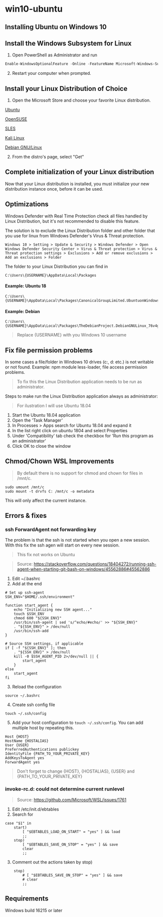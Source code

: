 # win10-ubuntu

## Installing Ubuntu on Windows 10

## Install the Windows Subsystem for Linux

1. Open PowerShell as Administrator and run

```powershell
Enable-WindowsOptionalFeature -Online -FeatureName Microsoft-Windows-Subsystem-Linux
```

2. Restart your computer when prompted.

## Install your Linux Distribution of Choice

1. Open the Microsoft Store and choose your favorite Linux distribution.

[Ubuntu](https://www.microsoft.com/store/p/ubuntu/9nblggh4msv6)

[OpenSUSE](https://www.microsoft.com/store/apps/9njvjts82tjx)

[SLES](https://www.microsoft.com/store/apps/9p32mwbh6cns)

[Kali Linux](https://www.microsoft.com/store/apps/9PKR34TNCV07)

[Debian GNU/Linux](https://www.microsoft.com/store/apps/9MSVKQC78PK6)

2. From the distro's page, select "Get"

## Complete initialization of your Linux distribution

Now that your Linux distribution is installed, you must initialize your new distribution instance once, before it can be used.

## Optimizations

Windows Defender with Real Time Protection check all files handled by Linux Distribution, but it's not recommended to disable this feature.

The solution is to exclude the Linux Distribution folder and other folder that you use for linux from Windows Defender's Virus & Threat protection.

```
Windows 10 > Setting > Update & Security > Windows Defender > Open Windows Defender Security Center > Virus & Threat protection > Virus & Threat protection settings > Exclusions > Add or remove exclusions > Add an exclusions > Folder
```

The folder to your Linux Distribution you can find in

```
C:\Users\{USERNAME}\AppData\Local\Packages
```

#### Example: Ubuntu 18

```
C:\Users\{USERNAME}\AppData\Local\Packages\CanonicalGroupLimited.UbuntuonWindows_79rhkp1fndgsc
```

#### Example: Debian

```
C:\Users\{USERNAME}\AppData\Local\Packages\TheDebianProject.DebianGNULinux_76v4gfsz19hv4
```

> Replace {USERNAME} with you Windows 10 username

## Fix file permission problems

In some cases a file/folder in Windows 10 drives (c:, d: etc.) is not writable or not found. Example: npm module less-loader, file access permission problems.

> To fix this the Linux Distribution application needs to be run as administrator.

Steps to make run the Linux Distribution application always as administrator:

> For ilustration I will use Ubuntu 18.04

1. Start the Ubuntu 18.04 application
2. Open the 'Task Manager'
3. In Processes > Apps search for Ubuntu 18.04 and expand it 
4. In the list right click on ubuntu 1804 and select Properties
5. Under 'Compatibility' tab check the checkbox for 'Run this program as an administrator'
6. Click OK to close the window

## Chmod/Chown WSL Improvements

> By default there is no support for chmod and chown for files in /mnt/c.

```
sudo umount /mnt/c
sudo mount -t drvfs C: /mnt/c -o metadata
```

This will only affect the current instance.

## Errors & fixes

### ssh ForwardAgent not forwarding key

The problem is that the ssh is not started when you open a new session. With this fix the ssh agen will start on every new session.

> This fix not works on Ubuntu

> Source: https://stackoverflow.com/questions/18404272/running-ssh-agent-when-starting-git-bash-on-windows/45562886#45562886

1. Edit ~/.bashrc
2. Add at the end
```
# Set up ssh-agent
SSH_ENV="$HOME/.ssh/environment"

function start_agent {
    echo "Initializing new SSH agent..."
    touch $SSH_ENV
    chmod 600 "${SSH_ENV}"
    /usr/bin/ssh-agent | sed 's/^echo/#echo/' >> "${SSH_ENV}"
    . "${SSH_ENV}" > /dev/null
    /usr/bin/ssh-add
}

# Source SSH settings, if applicable
if [ -f "${SSH_ENV}" ]; then
    . "${SSH_ENV}" > /dev/null
    kill -0 $SSH_AGENT_PID 2>/dev/null || {
        start_agent
    }
else
    start_agent
fi
```
3. Reload the configuration
```
source ~/.bashrc
```
4. Create ssh config file
```
touch ~/.ssh/config
```
5. Add your host configuration to ```touch ~/.ssh/config```. You can add multiple host by repeating this.
```
Host {HOST}
HostName {HOSTALIAS}
User {USER}
PreferredAuthentications publickey
IdentityFile {PATH_TO_YOUR_PRIVATE_KEY}
AddKeysToAgent yes
ForwardAgent yes
```
> Don't forget to change {HOST}, {HOSTALIAS}, {USER} and {PATH_TO_YOUR_PRIVATE_KEY}

### invoke-rc.d: could not determine current runlevel

> Source: https://github.com/Microsoft/WSL/issues/1761

1. Edit /etc/init.d/ebtables
2. Search for
```
case "$1" in
    start)
        [ "$EBTABLES_LOAD_ON_START" = "yes" ] && load
        ;;
    stop)
        [ "$EBTABLES_SAVE_ON_STOP" = "yes" ] && save
        clear
        ;;
```
3. Comment out the actions taken by stop)
```
    stop)
        # [ "$EBTABLES_SAVE_ON_STOP" = "yes" ] && save
        # clear
        ;;
```

## Requirements

Windows build 16215 or later